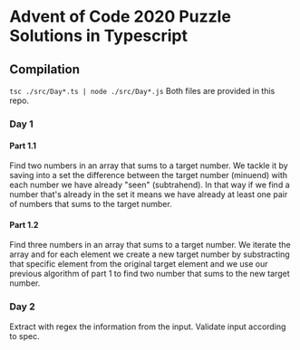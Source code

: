 # Advent of Code 2020 Puzzle Solutions in Typescript

## Compilation

`tsc ./src/Day*.ts | node ./src/Day*.js` Both files are provided in this repo.

### Day 1

#### Part 1.1

Find two numbers in an array that sums to a target number. We tackle it by saving into a set the difference between the target number (minuend) with each number we have already "seen" (subtrahend). In that way if we find a number that's already in the set it means we have already at least one pair of numbers that sums to the target number.

#### Part 1.2

Find three numbers in an array that sums to a target number. We iterate the array and for each element we create a new target number by substracting that specific element from the original target element and we use our previous algorithm of part 1 to find two number that sums to the new target number.

### Day 2

Extract with regex the information from the input. Validate input according to spec.
